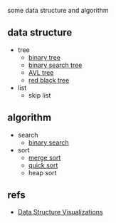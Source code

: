 some data structure and algorithm

## data structure
* tree
    * [binary tree](https://github.com/cl-lc/algorithm/blob/master/src/net/cllc/structure/tree/BaseBinaryTree.java)
    * [binary search tree](https://github.com/cl-lc/algorithm/blob/master/src/net/cllc/structure/tree/BinarySearchTree.java)
    * [AVL tree](https://github.com/cl-lc/algorithm/blob/master/src/net/cllc/structure/tree/AVLTree.java)
    * [red black tree](https://github.com/cl-lc/algorithm/blob/master/src/net/cllc/structure/tree/RedBlackTree.java)
* list
    * skip list

## algorithm
* search
    * [binary search](https://github.com/cl-lc/algorithm/blob/master/src/net/cllc/algorithm/search/BinarySearch.java)
* sort
    * [merge sort](https://github.com/cl-lc/algorithm/blob/master/src/net/cllc/algorithm/sort/MergeSort.java)
    * [quick sort](https://github.com/cl-lc/algorithm/blob/master/src/net/cllc/algorithm/sort/QuickSort.java)
    * heap sort

## refs
* [Data Structure Visualizations](https://www.cs.usfca.edu/~galles/visualization/Algorithms.html)
